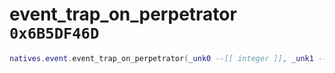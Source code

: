 # event_trap_on_perpetrator `0x6B5DF46D`

```lua
natives.event.event_trap_on_perpetrator(_unk0 --[[ integer ]], _unk1 --[[ integer ]])
```